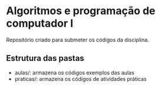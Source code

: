 # Algoritmos e programação de computador I

Repositório criado para submeter os códigos da disciplina.

## Estrutura das pastas

* aulas/: armazena os códigos exemplos das aulas
* praticas/: armazena os códigos de atividades práticas

